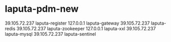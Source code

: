 # laputa-pdm-new
39.105.72.237 laputa-register
127.0.0.1 laputa-gateway
39.105.72.237 laputa-redis
39.105.72.237 laputa-zookeeper
127.0.0.1 laputa-xxl
39.105.72.237 laputa-mysql
39.105.72.237 laputa-sentinel